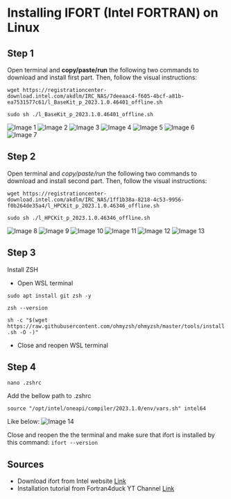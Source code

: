 # Installing IFORT (Intel FORTRAN) on Linux

## Step 1
Open terminal and **copy/paste/run** the following two commands to download and install first part. Then, follow the visual instructions:

`wget https://registrationcenter-download.intel.com/akdlm/IRC_NAS/7deeaac4-f605-4bcf-a81b-ea7531577c61/l_BaseKit_p_2023.1.0.46401_offline.sh`

`sudo sh ./l_BaseKit_p_2023.1.0.46401_offline.sh`

![Image 1](0.%20Source%20docs/images/image1.png)
![Image 2](0.%20Source%20docs/images/image2.png)
![Image 3](0.%20Source%20docs/images/image3.png)
![Image 4](0.%20Source%20docs/images/image4.png)
![Image 5](0.%20Source%20docs/images/image5.png)
![Image 6](0.%20Source%20docs/images/image6.png)
![Image 7](0.%20Source%20docs/images/image7.png)

## Step 2
Open terminal and *copy/paste/run* the following two commands to download and install second part. Then, follow the visual instructions:

`wget https://registrationcenter-download.intel.com/akdlm/IRC_NAS/1ff1b38a-8218-4c53-9956-f0b264de35a4/l_HPCKit_p_2023.1.0.46346_offline.sh`

`sudo sh ./l_HPCKit_p_2023.1.0.46346_offline.sh`

![Image 8 ](0.%20Source%20docs/images/image8.png)
![Image 9 ](0.%20Source%20docs/images/image9.png)
![Image 10](0.%20Source%20docs/images/image10.png)
![Image 11](0.%20Source%20docs/images/image11.png)
![Image 12](0.%20Source%20docs/images/image12.png)
![Image 13](0.%20Source%20docs/images/image13.png)

## Step 3
Install ZSH
- Open WSL terminal

`sudo apt install git zsh -y`

`zsh --version`

`sh -c "$(wget https://raw.githubusercontent.com/ohmyzsh/ohmyzsh/master/tools/install.sh -O -)"`

- Close and reopen WSL terminal

## Step 4

`nano .zshrc`

Add the bellow path to .zshrc

`source "/opt/intel/oneapi/compiler/2023.1.0/env/vars.sh" intel64`

Like below:
![Image 14](0.%20Source%20docs/images/image14.png)

Close and reopen the the terminal and make sure that ifort is installed by this command:
`ifort --version`

## Sources
- Download ifort from Intel website [Link](https://www.intel.com/content/www/us/en/developer/tools/oneapi/base-toolkit-download.html?operatingsystem=linux&distributions=offline&version=2023.1)
- Installation tutorial from Fortran4duck YT Channel [Link](https://www.youtube.com/watch?v=ULR9Esf3sDc)
